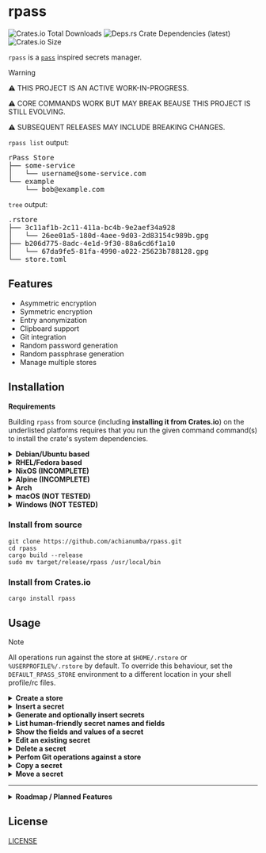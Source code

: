 <!-- markdownlint-disable no-inline-html -->
# rpass

![Crates.io Total Downloads](https://img.shields.io/crates/d/rpass)
![Deps.rs Crate Dependencies (latest)](https://img.shields.io/deps-rs/rpass/latest)
![Crates.io Size](https://img.shields.io/crates/size/rpass)

`rpass` is a [`pass`](https://www.passwordstore.org/) inspired secrets manager.

> [!WARNING]
> ⚠️ THIS PROJECT IS AN ACTIVE WORK-IN-PROGRESS.
>
> ⚠️ CORE COMMANDS WORK BUT MAY BREAK BEAUSE THIS PROJECT IS STILL EVOLVING.
>
> ⚠️ SUBSEQUENT RELEASES MAY INCLUDE BREAKING CHANGES.

`rpass list` output:

<pre>
rPass Store
├── some-service
│   └── username@some-service.com
└── example
    └── bob@example.com
</pre>

`tree` output:

<pre>
.rstore
├── 3c11af1b-2c11-411a-bc4b-9e2aef34a928
│   └── 26ee01a5-180d-4aee-9d03-2d83154c989b.gpg
├── b206d775-8adc-4e1d-9f30-88a6cd6f1a10
│   └── 67da9fe5-81fa-4990-a022-25623b788128.gpg
└── store.toml
</pre>

## Features

- Asymmetric encryption
- Symmetric encryption
- Entry anonymization
- Clipboard support
- Git integration
- Random password generation
- Random passphrase generation
- Manage multiple stores

<!-- markdownlint-disable first-line-h1 no-emphasis-as-heading no-inline-html-->

## Installation

**Requirements**

Building `rpass` from source (including **installing it from Crates.io**) on the underlisted platforms requires that you run the given command command(s) to install the crate's system dependencies.

<details>
<summary><strong>Debian/Ubuntu based</strong></summary>

```shell
apt install -y pkg-config gcc libgpgme-dev
```

</details>

<details>
<summary><strong>RHEL/Fedora based</strong></summary>

```shell
dnf install -y gcc gpgme-devel
```

</details>

<details>
<summary><strong>NixOS (INCOMPLETE)</strong></summary>

```shell
nix-env -iA nixpkgs.gcc \
  nixpkgs.pkg-config \
  nixpkgs.gpgme.dev \
  nixpkgs.libassuan.dev \
  nixpkgs.libgpg-error.dev
```

```shell
export EXPORT $HOME/.nix-profile/lib/pkgconfig/
```

</details>

<details>
<summary><strong>Alpine (INCOMPLETE)</strong></summary>

```shell
apk add musl-dev gcc libgpg-error-dev gpgme-dev
```

</details>

<details>
<summary><strong>Arch</strong></summary>

```shell
pacman -Syu gcc pkg-config gpgme
```

</details>

<details>
<summary><strong>macOS (NOT TESTED)</strong></summary>

```shell
brew install gnupg pinentry-mac
```

</details>

<details>
<summary><strong>Windows (NOT TESTED)</strong></summary>

Download and install [`Gpg4win`](https://www.gpg4win.org)

</details>

### Install from source

```shell
git clone https://github.com/achianumba/rpass.git
cd rpass
cargo build --release
sudo mv target/release/rpass /usr/local/bin
```

### Install from Crates.io

```shell
cargo install rpass
```


<!-- markdownlint-disable first-line-h1 no-inline-html no-emphasis-as-heading -->

## Usage

> [!NOTE]
> All operations run against the store at `$HOME/.rstore` or `%USERPROFILE%/.rstore`
> by default. To override this behaviour, set the `DEFAULT_RPASS_STORE` environment
> to a different location in your shell profile/rc files.

<details>
<summary><strong>Create a store</strong></summary>

Create a store of symmetrically encrypted secrets:

```shell
rpass init
```

Create a store of asymmetrically encrypted secrets:

```shell
rpass init -k A6C4C64CCC8E8D4A278660B0A78A721FDBC087D9
```

Create a store and manage its history through revision control

```shell
rpass init -gk A6C4C64CCC8E8D4A278660B0A78A721FDBC087D9
```

Create a store in `Documents/store` by explicitly setting target store path.

```shell
rpass init -k A6C4C64CCC8E8D4A278660B0A78A721FDBC087D9 Documents/store
```

</details>

<details>
<summary><strong>Insert a secret</strong></summary>

Insert a `username` and a `password` for `bob@example.com`:

```shell
rpass insert example/bob@example.com
```

Insert a secret containing whatever field name you want:

```shell
rpass insert -c some-service/username@some-service.com
```

Echo each characters to the screen as it's enter by the user while inserting a secret:

```shell
rpass insert -e example/bob@example.com
```

Insert a secret into the store at `Documents/store`:

```shell
rpass insert example/bob@example.com Documents/store
```

</details>

<details>
<summary><strong>Generate and optionally insert secrets</strong></summary>

Generate a 32-character password (**default**):

```shell
rpass generate -p
```

Generate a 15-character password:

```shell
rpass generate -pl 15
```

Generate a 6-word passphrase:

```shell
rpass generate -P
```

Generate a 10-word passphrase:

```shell
rpass generate -Pl 10
```

Generate and insert a password for `whois@home.local`:

```shell
rpass generate -p whois@home.local
```

</details>

<details>
<summary><strong>List human-friendly secret names and fields</strong></summary>

List the fields in a secret:

```shell
rpass list whois@home.local
```

List the secrets in a group:

```shell
rpass list example
```

</details>

<details>
<summary><strong>Show the fields and values of a secret</strong></summary>

Print the value of the `password` field to the console:

```shell
rpass show whois@home.local -f password
```

Print a JSON object containing the field names and values of the `password` and `username` to the console:

```shell
rpass show whois@home.local -f password username
```

Print a JSON object containing all field names and their values to the console:

```shell
rpass show whois@home.local
```

</details>

<details>
<summary><strong>Edit an existing secret</strong></summary>

Rename the `username` field:

```shell
rpass edit whois@home.local -f username
```

Change the `username` field's value:

```shell
rpass edit whois@home.local -v username
```

Add an `api-token` field to an existing secret:

```shell
rpass edit whois@home.local -n api-token
```

</details>

<details>
<summary><strong>Delete a secret</strong></summary>

Delete a secret named `throwaway123`

```shell
rpass remove throwaway123
```

</details>

<details>
<summary><strong>Perfom Git operations against a store</strong></summary>

For example, view a summary of the store's history by running:

```shell
rpass git log --oneline
```

</details>

<details>

<summary><strong>Copy a secret</strong></summary>

Copy a secret named `whois@home.local` to `whois@localhost`:

```shell
rpass copy whois@home.local whois@localhost
```

</details>

<details>
<summary><strong>Move a secret</strong></summary>

Move a secret named `whois@localhost` to `local`:

```shell
rpass move whois@localhost local
```

</details>


<!-- markdownlint-disable first-line-h1 no-inline-html -->
---

<details>
<summary><strong>Roadmap / Planned Features</strong></summary> 

The following are on the roadmap but not yet implemented:

- `grep`: Search for strings in secrets
- `find`: Search for strings in secret pathnames
- `export`: Export secret, group, or store to JSON
- `import`: Import secrets.
- `serve`: Serve secrets over a REST API.

</details>


## License

[LICENSE](/LICENSE)